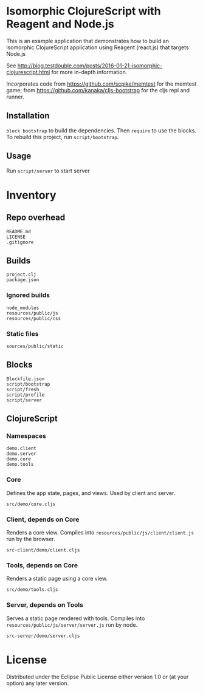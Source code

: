 # Isomorphic ClojureScript with Reagent and Node.js

This is an example application that demonstrates how to build an
isomorphic ClojureScript application using Reagent (react.js) that
targets Node.js

See
http://blog.testdouble.com/posts/2016-01-21-isomorphic-clojurescript.html
for more in-depth information.

Incorporates code from https://github.com/scpike/memtest for the memtest
game; from https://github.com/kanaka/cljs-bootstrap for the cljs repl
and runner.

## Installation

`block bootstrap` to build the dependencies.  Then `require` to use the
blocks.  To rebuild this project, run `script/bootstrap`.

## Usage

Run `script/server` to start server

# Inventory

## Repo overhead

    README.md
    LICENSE
    .gitignore

## Builds

    project.clj
    package.json

### Ignored builds

    node_modules
    resources/public/js
    resources/public/css

### Static files

    sources/public/static

## Blocks

    Blockfile.json
    script/bootstrap
    script/fresh
    script/profile
    script/server

## ClojureScript

### Namespaces

    demo.client
    demo.server
    demo.core
    demo.tools

### Core

Defines the app state, pages, and views.  Used by client and server.

    src/demo/core.cljs

### Client, depends on Core

Renders a core view. Compiles into
`resources/public/js/client/client.js` run by the browser.

    src-client/demo/client.cljs

### Tools, depends on Core

Renders a static page using a core view.

    src/demo/tools.cljs

### Server, depends on Tools

Serves a static page rendered with tools.  Compiles into
`resources/public/js/server/server.js` run by node.

    src-server/demo/server.cljs

# License

Distributed under the Eclipse Public License either version 1.0 or (at
your option) any later version.

